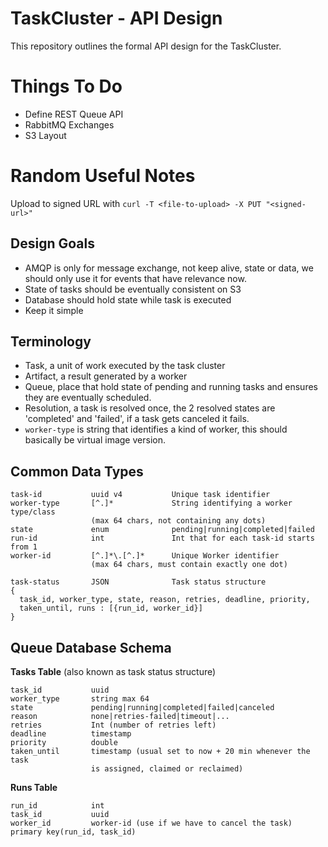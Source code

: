 TaskCluster - API Design
========================

This repository outlines the formal API design for the TaskCluster.


Things To Do
============

  * Define REST Queue API
  * RabbitMQ Exchanges
  * S3 Layout


Random Useful Notes
===================

Upload to signed URL with `curl -T <file-to-upload> -X PUT "<signed-url>"`

Design Goals
------------
  * AMQP is only for message exchange, not keep alive, state or data, we should
    only use it for events that have relevance now.
  * State of tasks should be eventually consistent on S3
  * Database should hold state while task is executed
  * Keep it simple

Terminology
-----------
  * Task, a unit of work executed by the task cluster
  * Artifact, a result generated by a worker
  * Queue, place that hold state of pending and running tasks and ensures they
    are eventually scheduled.
  * Resolution, a task is resolved once, the 2 resolved states are 'completed'
    and 'failed', if a task gets canceled it fails.
  * `worker-type` is string that identifies a kind of worker, this should
    basically be virtual image version.


Common Data Types
-----------------

    task-id           uuid v4           Unique task identifier
    worker-type       [^.]*             String identifying a worker type/class
                      (max 64 chars, not containing any dots)
    state             enum              pending|running|completed|failed
    run-id            int               Int that for each task-id starts from 1
    worker-id         [^.]*\.[^.]*      Unique Worker identifier
                      (max 64 chars, must contain exactly one dot)

    task-status       JSON              Task status structure
    {
      task_id, worker_type, state, reason, retries, deadline, priority,
      taken_until, runs : [{run_id, worker_id}]
    }


Queue Database Schema
---------------------

**Tasks Table** (also known as task status structure)

    task_id           uuid
    worker_type       string max 64
    state             pending|running|completed|failed|canceled
    reason            none|retries-failed|timeout|...
    retries           Int (number of retries left)
    deadline          timestamp
    priority          double
    taken_until       timestamp (usual set to now + 20 min whenever the task
                      is assigned, claimed or reclaimed)

**Runs Table**

    run_id            int
    task_id           uuid
    worker_id         worker-id (use if we have to cancel the task)
    primary key(run_id, task_id)